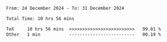 <!--START_SECTION:waka-->

```txt
From: 24 December 2024 - To: 31 December 2024

Total Time: 10 hrs 56 mins

TeX     10 hrs 56 mins  >>>>>>>>>>>>>>>>>>>>>>>>>   99.81 %
Other   1 min           -------------------------   00.19 %
```

<!--END_SECTION:waka-->
